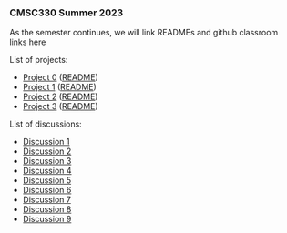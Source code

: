 ### CMSC330 Summer 2023 

As the semester continues, we will link READMEs and github classroom links here


List of projects:

+ [Project 0](https://classroom.github.com/a/g7k_E1se) ([README](https://github.com/cmsc330-summer23/summer23/blob/master/projects/project0/README.md))
+ [Project 1](https://classroom.github.com/a/U_qnP9Pi) ([README](https://github.com/cmsc330-summer23/summer23/blob/master/projects/project1/README.md))
+ [Project 2](https://classroom.github.com/a/Uy420GW2) ([README](https://github.com/cmsc330-summer23/summer23/blob/master/projects/project2/README.md))
+ [Project 3](https://classroom.github.com/a/XDXj9EKu) ([README](https://github.com/cmsc330-summer23/summer23/blob/master/projects/project3/README.md))

List of discussions:
+ [Discussion 1](https://classroom.github.com/assignment-invitations/57b307643b6c5da4eedb3e64094b9acf/status)
+ [Discussion 2](https://classroom.github.com/assignment-invitations/29876c82c517ffdd256d0ffe7efa3f0f)
+ [Discussion 3](https://classroom.github.com/a/KEGxOAWP)
+ [Discussion 4](https://classroom.github.com/a/HfHC_k6b)
+ [Discussion 5](https://classroom.github.com/a/N6FbndoD)
+ [Discussion 6](https://classroom.github.com/a/1VNy5nO1)
+ [Discussion 7](https://github.com/cmsc330-summer23/summer23/blob/master/discussion/discussion7.md)
+ [Discussion 8](https://classroom.github.com/a/ngeRslfa)
+ [Discussion 9](https://classroom.github.com/a/qUWgZNhz)
